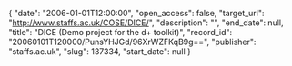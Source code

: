 {
  "date": "2006-01-01T12:00:00", 
  "open_access": false, 
  "target_url": "http://www.staffs.ac.uk/COSE/DICE/", 
  "description": "", 
  "end_date": null, 
  "title": "DICE (Demo project for the d+ toolkit)", 
  "record_id": "20060101T120000/PunsYHJGd/96XrWZFKqB9g==", 
  "publisher": "staffs.ac.uk", 
  "slug": 137334, 
  "start_date": null
}

